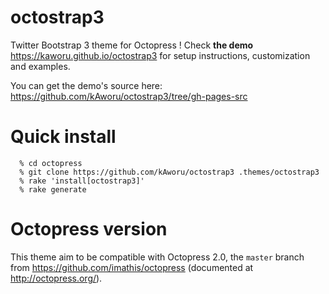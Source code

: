 octostrap3
===========

Twitter Bootstrap 3 theme for Octopress ! Check **the demo**
https://kaworu.github.io/octostrap3 for setup instructions, customization and examples.

You can get the demo's source here: https://github.com/kAworu/octostrap3/tree/gh-pages-src

Quick install
=============

```
  % cd octopress
  % git clone https://github.com/kAworu/octostrap3 .themes/octostrap3
  % rake 'install[octostrap3]'
  % rake generate
```

Octopress version
=================

This theme aim to be compatible with Octopress 2.0,
the `master` branch from https://github.com/imathis/octopress
(documented at http://octopress.org/).

